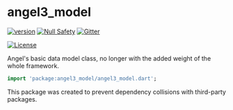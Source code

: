 # angel3_model
[![version](https://img.shields.io/badge/pub-v3.0.1-brightgreen)](https://pub.dartlang.org/packages/angel3_model)
[![Null Safety](https://img.shields.io/badge/null-safety-brightgreen)](https://dart.dev/null-safety)
[![Gitter](https://img.shields.io/gitter/room/angel_dart/discussion)](https://gitter.im/angel_dart/discussion)

[![License](https://img.shields.io/github/license/dukefirehawk/angel)](https://github.com/dukefirehawk/angel/tree/angel3/packages/model/LICENSE)

Angel's basic data model class, no longer with the added weight of the whole framework.

```dart
import 'package:angel3_model/angel3_model.dart';
```

This package was created to prevent dependency collisions with third-party packages.